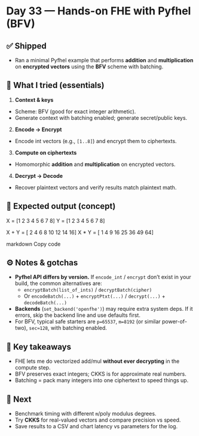 # Day 33 — Hands-on FHE with Pyfhel (BFV)

## ✅ Shipped
- Ran a minimal Pyfhel example that performs **addition** and **multiplication** on **encrypted vectors** using the **BFV** scheme with batching.

## 🧪 What I tried (essentials)
1) **Context & keys**
- Scheme: BFV (good for exact integer arithmetic).
- Generate context with batching enabled; generate secret/public keys.

2) **Encode → Encrypt**
- Encode int vectors (e.g., `[1..8]`) and encrypt them to ciphertexts.

3) **Compute on ciphertexts**
- Homomorphic **addition** and **multiplication** on encrypted vectors.

4) **Decrypt → Decode**
- Recover plaintext vectors and verify results match plaintext math.

## 🧾 Expected output (concept)
X = [1 2 3 4 5 6 7 8]
Y = [1 2 3 4 5 6 7 8]

X + Y = [ 2 4 6 8 10 12 14 16]
X * Y = [ 1 4 9 16 25 36 49 64]

markdown
Copy code

## ⚙️ Notes & gotchas
- **Pyfhel API differs by version.** If `encode_int` / `encrypt` don’t exist in your build, the common alternatives are:
  - `encryptBatch(list_of_ints)` / `decryptBatch(cipher)`
  - Or `encodeBatch(...)` + `encryptPtxt(...)` / `decrypt(...)` + `decodeBatch(...)`
- **Backends** (`set_backend('openfhe')`) may require extra system deps. If it errors, skip the backend line and use defaults first.
- For BFV, typical safe starters are `p=65537`, `m=8192` (or similar power-of-two), `sec≈128`, with batching enabled.

## 📌 Key takeaways
- FHE lets me do vectorized add/mul **without ever decrypting** in the compute step.
- BFV preserves exact integers; CKKS is for approximate real numbers.
- Batching = pack many integers into one ciphertext to speed things up.

## 🧭 Next
- Benchmark timing with different `m`/poly modulus degrees.
- Try **CKKS** for real-valued vectors and compare precision vs speed.
- Save results to a CSV and chart latency vs parameters for the log.
